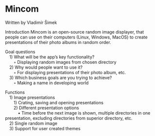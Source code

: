# Mincom
Written by Vladimír Šimek

Introduction
Mincom is an open-source random image displayer, that people can use on their computers (Linux, Windows, MacOS) to create presentations of their photo albums in random order.

Goal questions<br/>
    &emsp;1) What will be the app’s key functionality?<br/>
        &emsp;&emsp;◦ Displaying random images from chosen directory<br/>
    &emsp;2) Why would people want to use it?<br/>
        &emsp;&emsp;◦ For displaying presentations of their photo album, etc.<br/>
    &emsp;3) Which business goals are you trying to achieve?<br/>
        &emsp;&emsp;◦ Making a name in developing world<br/>

Functions<br/>
    &emsp;1) Image presentations<br/>
        &emsp;&emsp;1) Crating, saving and opening presentations<br/>
        &emsp;&emsp;2) Different presentation options<br/>
           &emsp;&emsp;&emsp;• Time before the next image is shown, multiple directories in one presentation, excluding directories from superior directory, etc.<br/>
    &emsp;2) Single random image<br/>
    &emsp;3) Support for user created themes<br/>
